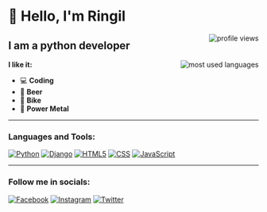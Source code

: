 # 👋 Hello, I'm Ringil
<a href="https://github.com/rin-gil">
    <img align="right" alt="profile views" src="https://komarev.com/ghpvc/?username=rin-gil&color=blue">
</a>


## I am a python developer
<a href="https://github.com/rin-gil">
    <img align="right" alt="most used languages" src="https://github-readme-stats.vercel.app/api/top-langs/?username=rin-gil&layout=compact&theme=tokyonight&hide_border=true">
</a>


**I like it:**
* 💻 **Coding**
* 🍺 **Beer**
* 🚴 **Bike**
* 🤘 **Power Metal**

***

### Languages and Tools:

[![Python](https://img.shields.io/badge/-Python-000000?&logo=python)](https://www.python.org)
[![Django](https://img.shields.io/badge/-Django-000000?logo=django)](https://www.djangoproject.com)
[![HTML5](https://img.shields.io/badge/-HTML-000000?logo=html5)](https://html.com/html5/)
[![CSS](https://img.shields.io/badge/-CSS-000000?logo=css3)](https://www.w3.org/Style/CSS/Overview.en.html)
[![JavaScript](https://img.shields.io/badge/-JavaScript-000000?logo=javascript)](https://www.javascript.com)

***

### Follow me in socials:

[![Facebook](https://img.shields.io/badge/-Facebook-000000?logo=facebook)](https://www.facebook.com/o.boiaryntsev)
[![Instagram](https://img.shields.io/badge/-Instagram-000000?logo=instagram)](https://www.instagram.com/o.boiaryntsev/)
[![Twitter](https://img.shields.io/badge/-Twitter-000000?logo=twitter)](https://twitter.com/RingilEndimion)
